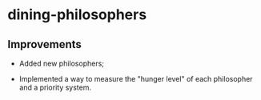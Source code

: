 # dining-philosophers

## Improvements

- Added new philosophers;

- Implemented a way to measure the "hunger level" of each philosopher and a priority system.
